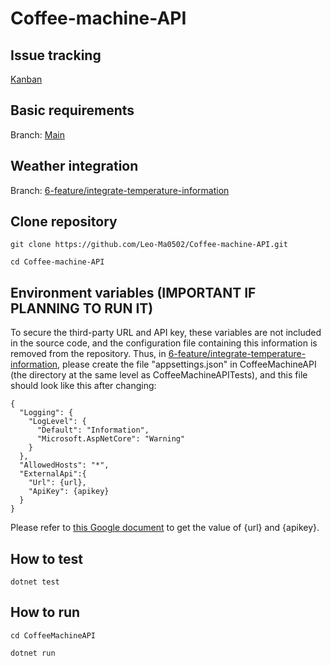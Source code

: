 # Coffee-machine-API

## Issue tracking

[Kanban](https://github.com/users/Leo-Ma0502/projects/3)

## Basic requirements

Branch: [Main](https://github.com/Leo-Ma0502/Coffee-machine-API)

## Weather integration

Branch: [6-feature/integrate-temperature-information](https://github.com/Leo-Ma0502/Coffee-machine-API/tree/6-feature/integrate-temperature-information)

## Clone repository

```
git clone https://github.com/Leo-Ma0502/Coffee-machine-API.git

cd Coffee-machine-API
```

## Environment variables (IMPORTANT IF PLANNING TO RUN IT)

To secure the third-party URL and API key, these variables are not included in the source code, and the configuration file containing this information is removed from the repository. Thus, in [6-feature/integrate-temperature-information](https://github.com/Leo-Ma0502/Coffee-machine-API/tree/6-feature/integrate-temperature-information), please create the file "appsettings.json" in CoffeeMachineAPI (the directory at the same level as CoffeeMachineAPITests), and this file should look like this after changing:

```
{
  "Logging": {
    "LogLevel": {
      "Default": "Information",
      "Microsoft.AspNetCore": "Warning"
    }
  },
  "AllowedHosts": "*",
  "ExternalApi":{
    "Url": {url},
    "ApiKey": {apikey}
  }
}
```

Please refer to [this Google document](https://docs.google.com/document/d/1I8J_-wkqF0aPMc-QKPGjfvzD-IwRT988nDpXxIQSrb0/edit?usp=sharing) to get the value of {url} and {apikey}.

## How to test

```
dotnet test
```

## How to run

```
cd CoffeeMachineAPI

dotnet run
```
